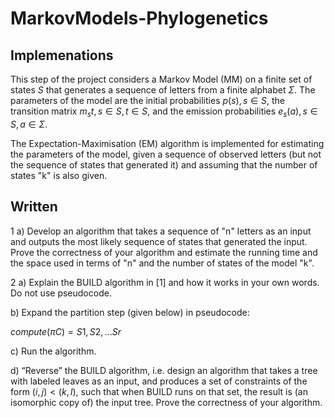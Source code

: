 # MarkovModels-Phylogenetics

## Implemenations

This step of the project considers a Markov Model (MM) on a finite set of states *S* that generates a sequence of letters from a finite alphabet *Σ*. The parameters of the model are the initial probabilities $p(s), s \in S$, the transition matrix $m_st, s \in S,t \in S$, and the emission probabilities $e_s(a), s \in S, a \in Σ$.

The Expectation-Maximisation (EM) algorithm is implemented for estimating the parameters of the model, given a sequence of observed letters (but not the sequence of states that generated it) and assuming that the number of states "k" is also given.

## Written

1 
a) Develop an algorithm that takes a sequence of "n" letters as an input and outputs the most likely sequence of states that generated the input. Prove the correctness of your algorithm and estimate the running time and the space used in terms of "n" and the number of states of the model "k". 

2 
a) Explain the BUILD algorithm in [1] and how it works in your own words. Do not use pseudocode.

b) Expand the partition step (given below) in pseudocode:

$compute (\pi C) = S1, S2, ... Sr$

c) Run the algorithm.

d) “Reverse” the BUILD algorithm, i.e. design an algorithm that takes a tree with labeled leaves as an input, and produces a set of constraints of the form $(i, j) < (k, l)$, such that when BUILD runs on that set, the result is (an isomorphic copy of) the input tree. Prove the correctness of your algorithm.
